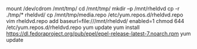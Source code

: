 mount /dev/cdrom /mnt/tmp/
cd /mnt/tmp/
mkdir –p /mnt/rheldvd
cp -r ./tmp/* rheldvd/
cp /mnt/tmp/media.repo /etc/yum.repos.d/rheldvd.repo
vim rheldvd.repo
	add 
  baseurl=file:///mnt/rheldvd/
  enabled=1
chmod 644 /etc/yum.repos.d/rheldvd.repo
yum update
yum install https://dl.fedoraproject.org/pub/epel/epel-release-latest-7.noarch.rpm
yum update
